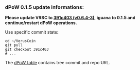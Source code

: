 ### dPoW 0.1.5 update informations:

<b>Please update VRSC to [391c403 (v0.6.4-3)](https://github.com/VerusCoin/VerusCoin/tree/391c403814d25434b75cd3a82e1d79dfeb8ab0eb), iguana to 0.1.5 and continue/restart dPoW operations.</b>

Use specific commit state:
```shell
cd ~/VerusCoin
git pull
git checkout 391c403
# ...
```

The [dPoW table](https://github.com/KomodoPlatform/dPoW#dpow-asset-status) contains tree commit and repo URL. 
